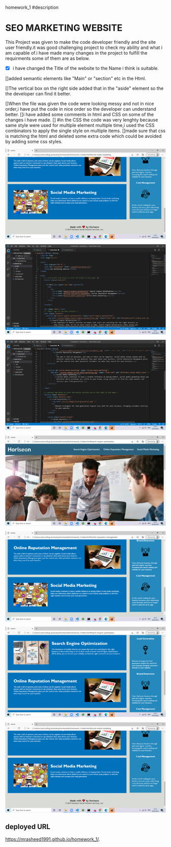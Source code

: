 homework_1
#description

# SEO MARKETING WEBSITE

This Project was given to make the code developer friendly and the site user friendly.it was good challenging project
to check my ability and what i am capable of.i have made many changes in the project to fulfill the requirments some of them are as below.

- [x] i have changed the Title of the website to the Name i think is suitable.

[]added semantic elements like "Main" or "section" etc in the Html.

[]The vertical box on the right side added that in the "aside" element so the the developer can find it better.

[]When the file was given the code were looking messy and not in nice order,i have put the code in nice order so the developer can understand better.
[]i have added some comments in html and CSS on some of the changes i have made.
[] #in the CSS the code was very lenghty because same style were used for multiple element multiple time,i used the CSS combinators to apply the single style on multiple items.
[]made sure that css is matching the html and deleted some extra code which could be avoided by adding some css styles.

![Screenshot (1)](./assets/screenshot/Screenshot_1.png)

![Screenshot (2)](.\assets\screenshot\Screenshot_2.png)

![Screenshot (3)](./assets/screenshot/Screenshot_3.png)

![Screenshot (4)](./assets/screenshot/Screenshot_4.png)

![Screenshot (5)](./assets/screenshot/Screenshot_5.png)

![Screenshot (6)](./assets/screenshot/Screenshot_6.png)

![Screenshot (7)](./assets/screenshot/Screenshot_7.png)

## deployed URL

https://mrasheed1991.github.io/homework_1/.

